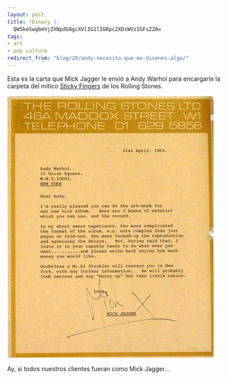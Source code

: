 ```yaml
---
layout: post
title: !binary |-
  QW5keSwgbmVjZXNpdG8gcXVlIG1lIGRpc2XDsWVzIGFsZ28=
tags:
- art
- pop culture
redirect_from: "blog/20/andy-necesito-que-me-disenes-algo/"
---
```

Esta es la carta que Mick Jagger le envió a Andy Warhol para encargarle la carpeta del mítico <a href="http://en.wikipedia.org/wiki/Sticky_Fingers">Sticky Fingers</a> de los Rolling Stones.

<img src="/images/10.jpg" width="480" height="608" alt="" />

Ay, si todos nuestros clientes fueran como Mick Jagger...
